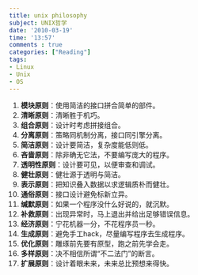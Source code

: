 ```yaml
---
title: unix philosophy
subject: UNIX哲学
date: '2010-03-19'
time: '13:57'
comments : true
categories: ["Reading"]
tags:
- Linux
- Unix
- OS
---
```


<!-- <img src="{{urls.media}}/img/code-guava/title.jpg"/> -->

1. **模块原则**：使用简洁的接口拼合简单的部件。
2. **清晰原则**：清晰胜于机巧。
3. **组合原则**：设计时考虑拼接组合。
4. **分离原则**：策略同机制分离，接口同引擎分离。
5. **简洁原则**：设计要简洁，复杂度能低则低。
6. **吝啬原则**：除非确无它法，不要编写庞大的程序。
7. **透明性原则**：设计要可见，以便审查和调试。
8. **健壮原则**：健壮源于透明与简洁。
9. **表示原则**：把知识叠入数据以求逻辑质朴而健壮。
10. **通俗原则**：接口设计避免标新立异。
11. **缄默原则**：如果一个程序没什么好说的，就沉默。
12. **补救原则**：出现异常时，马上退出并给出足够错误信息。
13. **经济原则**：宁花机器一分，不花程序员一秒。
14. **生成原则**：避免手工hack，尽量编写程序去生成程序。
15. **优化原则**：雕琢前先要有原型，跑之前先学会走。
16. **多样原则**：决不相信所谓“不二法门”的断言。
17. **扩展原则**：设计着眼未来，未来总比预想来得快。